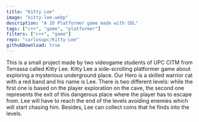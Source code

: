 ```yaml
---
title: "Kitty Lee"
image: "kitty-lee.webp"
description: "A 2D Platformer game made with SDL"
tags: ["c++", "game", "platformer"]
filters: ["c++", "game"]
repo: "carlosupc/Kitty-Lee"
githubDownload: true
---
```

This is a small project made by two videogame students of UPC CITM from Terrassa called Kitty Lee. Kitty Lee a side-scrolling platformer game about exploring a mysterious underground place. Our Hero is a skilled warrior cat with a red band and his name is Lee. There is two different levels: while the first one is based on the player exploration on the cave, the second one represents the exit of this dangerous place where the player has to escape from. Lee will have to reach the end of the levels avoiding enemies which will start chasing him. Besides, Lee can collect coins that he finds into the levels.